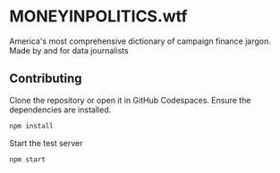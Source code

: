 # MONEYINPOLITICS.wtf

America's most comprehensive dictionary of campaign finance jargon. Made by and for data journalists

## Contributing

Clone the repository or open it in GitHub Codespaces. Ensure the dependencies are installed.

```bash
npm install
```

Start the test server

```bash
npm start
```
